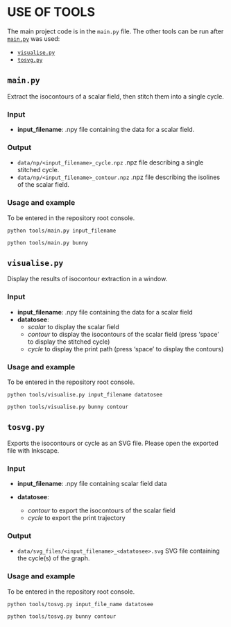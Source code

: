 # USE OF TOOLS 

The main project code is in the `main.py` file. The other tools can be run after [`main.py`](#mainpy) was used: 

- [`visualise.py`](#visualisepy)
- [`tosvg.py`](#tosvgpy)


## `main.py`

Extract the isocontours of a scalar field, then stitch them into a single cycle. 

### Input


- **input_filename**: .npy file containing the data for a scalar field. 

### Output
- `data/np/<input_filename>_cycle.npz` .npz file describing a single stitched cycle. 
- `data/np/<input_filename>_contour.npz` .npz file describing the isolines of the scalar field.


### Usage and example 
To be entered in the repository root console. 
```
python tools/main.py input_filename

python tools/main.py bunny 
```


## `visualise.py`

Display the results of isocontour extraction in a window.

### Input 

- **input_filename**: .npy file containing the data for a scalar field
- **datatosee**: 
    - _scalar_ to display the scalar field 
    - _contour_ to display the isocontours of the scalar field (press ‘space’ to display the stitched cycle)
    - _cycle_ to display the print path (press ‘space’ to display the contours)


### Usage and example
To be entered in the repository root console. 

```
python tools/visualise.py input_filename datatosee

python tools/visualise.py bunny contour
```



## `tosvg.py`
Exports the isocontours or cycle as an SVG file. Please open the exported file with Inkscape. 

### Input 

- **input_filename**: .npy file containing scalar field data

- **datatosee**: 
    - _contour_ to export the isocontours of the scalar field
    - _cycle_ to export the print trajectory 



### Output
 
- `data/svg_files/<input_filename>_<datatosee>.svg` SVG file containing the cycle(s) of the graph. 


### Usage and example
To be entered in the repository root console. 
```
python tools/tosvg.py input_file_name datatosee

python tools/tosvg.py bunny contour
```